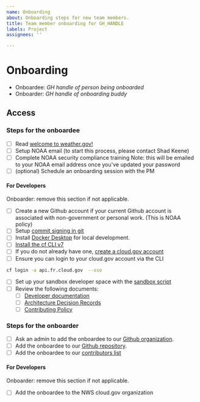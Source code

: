 ```yaml
---
name: Onboarding
about: Onboarding steps for new team members.
title: Team member onboarding for GH_HANDLE
labels: Project
assignees: ''

---
```


# Onboarding

- Onboardee: _GH handle of person being onboarded_
- Onboarder: _GH handle of onboarding buddy_

## Access

### Steps for the onboardee

- [ ] Read [welcome to weather.gov!](https://docs.google.com/document/d/1JIagnghg3xYNm4zdr_BtxWOwmifUaxjSCeybsaoqExE/edit?tab=t.0#heading=h.2hifh0miaj5c)
- [ ] Setup NOAA email (to start this process, please contact Shad Keene)
- [ ] Complete NOAA security compliance training
  Note: this will be emailed to your NOAA email address once you've updated your password
- [ ] (optional) Schedule an onboarding session with the PM

#### For Developers

Onboarder: remove this section if not applicable.

- [ ] Create a new Github account if your current Github account is associated with non-government or personal work. (This is NOAA policy)
- [ ] Setup [commit signing in git](https://github.com/weather-gov/weather.gov/blob/main/docs/dev/git-signing.md)
- [ ] Install [Docker Desktop](https://www.docker.com/products/docker-desktop/) for local development.
- [ ] [Install the cf CLI v7](https://docs.cloudfoundry.org/cf-cli/install-go-cli.html#pkg-mac)
- [ ] If you do not already have one, [create a cloud.gov account](https://cloud.gov/docs/getting-started/accounts/)
- [ ] Ensure you can login to your cloud.gov account via the CLI
```bash
cf login -a api.fr.cloud.gov  --sso
```
- [ ] Set up your sandbox developer space with the [sandbox script](https://github.com/weather-gov/weather.gov/blob/main/scripts/create-cloudgov-env.sh)
- [ ] Review the following documents:
  - [ ] [Developer documentation](https://github.com/weather-gov/weather.gov/blob/main/docs/dev/index.md)
  - [ ] [Architecture Decision Records](https://github.com/weather-gov/weather.gov/tree/main/docs/architecture/decisions)
  - [ ] [Contributing Policy](https://github.com/weather-gov/weather.gov/tree/main/CONTRIBUTING.md)

### Steps for the onboarder

- [ ] Ask an admin to add the onboardee to our [Github organization](https://github.com/orgs/weather-gov).
- [ ] Add the onboardee to our [Github repository](https://github.com/weather-gov/weather.gov).
- [ ] Add the onboardee to our [contributors list](https://github.com/weather-gov/weather.gov/blob/main/package.json#L6)

#### For Developers

Onboarder: remove this section if not applicable.

- [ ] Add the onboardee to the NWS cloud.gov organization
